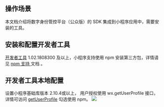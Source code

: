 ## 操作场景
本文档介绍将数字身份管控平台（公众版）的 SDK 集成到小程序应用中，需要安装的工具。


## 安装和配置开发者工具
[开发者工具](https://developers.weixin.qq.com/miniprogram/dev/devtools/download.html) 1.02.1808300 及以上，小程序支持使用 npm 安装第三方包，详情请见 [npm 支持 ](https://developers.weixin.qq.com/miniprogram/dev/devtools/npm.html)文档 。
## 开发者工具本地配置
设置小程序基础库版本 2.10.4或以上， 用户授权使用 wx.getUserProfile 接口，详情可访问 [getUserProfile](https://developers.weixin.qq.com/miniprogram/dev/api/open-api/user-info/wx.getUserProfile.html)  勾选使用 npm。
![](https://main.qcloudimg.com/raw/9cc14c3bef28b13d5f8e0d1d00803bf5.png)
